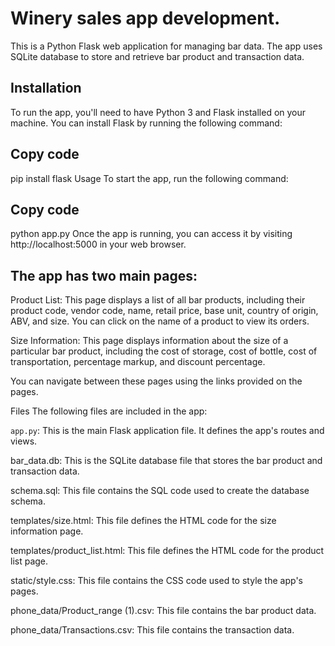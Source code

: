 # Winery sales app development.
This is a Python Flask web application for managing bar data. The app uses SQLite database to store and retrieve bar product and transaction data.

## Installation
To run the app, you'll need to have Python 3 and Flask installed on your machine. You can install Flask by running the following command:

## Copy code
pip install flask
Usage
To start the app, run the following command:

## Copy code
python app.py
Once the app is running, you can access it by visiting http://localhost:5000 in your web browser.

## The app has two main pages:

Product List: This page displays a list of all bar products, including their product code, vendor code, name, retail price, base unit, country of origin, ABV, and size. You can click on the name of a product to view its orders.

Size Information: This page displays information about the size of a particular bar product, including the cost of storage, cost of bottle, cost of transportation, percentage markup, and discount percentage.

You can navigate between these pages using the links provided on the pages.

Files
The following files are included in the app:

```app.py```: This is the main Flask application file. It defines the app's routes and views.

bar_data.db: This is the SQLite database file that stores the bar product and transaction data.

schema.sql: This file contains the SQL code used to create the database schema.

templates/size.html: This file defines the HTML code for the size information page.

templates/product_list.html: This file defines the HTML code for the product list page.

static/style.css: This file contains the CSS code used to style the app's pages.

phone_data/Product_range (1).csv: This file contains the bar product data.

phone_data/Transactions.csv: This file contains the transaction data.
